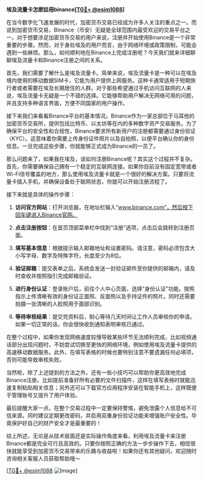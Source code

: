**埃及流量卡怎麽註冊binance[[TG💪+ @esim1088](https://t.me/s/esim1088)]**

在当今数字化飞速发展的时代，加密货币交易已经成为许多人关注的重点之一。而说到加密货币交易，Binance（币安）无疑是全球范围内最受欢迎的交易平台之一。对于想要涉足加密货币交易的用户来说，注册并开始使用Binance是一个非常重要的步骤。然而，对于身处埃及的用户而言，由于网络环境或政策限制，可能会遇到一些麻烦。那么，如何顺利地在Binance上完成注册呢？今天我们就来详细聊聊埃及流量卡和Binance注册之间的关系。

首先，我们需要了解什么是埃及流量卡。简单来说，埃及流量卡是一种可以在埃及境内使用的移动数据SIM卡，它能为用户提供上网服务。这种卡通常适用于短期旅行者或者需要在埃及长期居住的人群。对于那些希望通过手机访问互联网的人来说，埃及流量卡无疑是一个不错的选择。它能够帮助用户解决无网络可用的问题，并且支持多种语言界面，方便不同国家的用户操作。

接下来我们来看看Binance平台的基本情况。Binance作为一家总部位于马耳他的加密货币交易所，提供包括比特币、以太坊等在内的多种数字资产交易服务。为了确保平台的安全性和合规性，Binance要求所有新用户的注册都需要通过身份验证（KYC）。这意味着你需要上传身份证件照片以及自拍照，以便平台确认你的身份信息。一旦完成这些步骤，你就能够正式成为Binance的一员了。

那么问题来了，如果我在埃及，该如何注册Binance呢？其实这个过程并不复杂。首先，你需要确保自己拥有一个稳定的互联网连接。如果你目前没有固定宽带或者Wi-Fi信号覆盖的地方，那么使用埃及流量卡就是一个很好的解决方案。只要将流量卡插入手机，并确保设备处于联网状态，你就可以开始注册流程了。

接下来就是具体的操作步骤：

1. **访问官方网站**：打开浏览器，在地址栏输入“www.binance.com”，然后按下回车键进入Binance官网。
   
2. **点击注册按钮**：在首页顶部菜单栏中找到“注册”选项，点击后会跳转到注册页面。

3. **填写基本信息**：根据提示输入邮箱地址和设置密码。请注意，密码必须包含大小写字母、数字及特殊字符，长度至少为8位。

4. **验证邮箱**：提交表单之后，系统会发送一封验证邮件至你提供的邮箱内，请及时查收并按照指引完成邮箱验证。

5. **进行身份认证**：登录账户后，前往个人中心页面，选择“身份认证”功能。按照指示上传清晰有效的身份证正面照、反面照以及手持证件的照片。同时还需要拍摄一张清晰的人脸照用于面部识别。

6. **等待审核结果**：提交完资料后，耐心等待几天时间让工作人员审核你的申请。如果一切正常的话，你会很快收到通知表明审核已通过。

在整个过程中，如果你发现网络速度较慢导致某些环节无法顺利完成，比如视频通话部分出现问题时，不妨尝试切换至更快的网络环境，例如使用埃及流量卡提供的高速移动数据服务。此外，在填写表格的时候也要特别注意不要遗漏任何必填项，否则可能导致审核失败。

当然啦，除了上述提到的方法之外，还有一些小技巧可以帮助你更高效地完成Binance注册。比如提前准备好所有必要的文件扫描件，这样在填写表格时就能迅速复制粘贴相关信息；另外还可以下载官方应用程序安装在智能手机上，这样既便于管理账号又提升了用户体验。

最后提醒大家一点，在整个交易过程中一定要保持警惕，避免泄露个人信息给不可信来源。同时建议定期更改密码，并启用双重身份验证功能来增强账户安全性。毕竟保护好自己的财产安全才是最重要的！

综上所述，无论是从技术层面还是实际操作角度来看，利用埃及流量卡来注册Binance都是完全可行且高效的。只要你按照正确的方法一步步操作下去，相信很快就能享受到加密货币交易带来的乐趣与收益啦！如果你还有其他疑问，欢迎随时咨询相关客服人员获取帮助哦～

[[TG💪+ @esim1088](https://t.me/s/esim1088) ![Image](https://i.postimg.cc/4NQfJmqS/Snipaste-2025-05-13-00-14-12.png)]